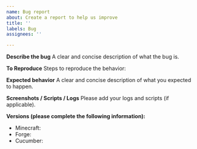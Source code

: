 ```yaml
---
name: Bug report
about: Create a report to help us improve
title: ''
labels: Bug
assignees: ''

---
```


**Describe the bug**
A clear and concise description of what the bug is.

**To Reproduce**
Steps to reproduce the behavior:

**Expected behavior**
A clear and concise description of what you expected to happen.

**Screenshots / Scripts / Logs**
Please add your logs and scripts (if applicable).

**Versions (please complete the following information):**
 - Minecraft:
 - Forge:
 - Cucumber:
